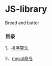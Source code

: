 # JS-library

Bread and butter

### 目录
1、[排序算法](https://github.com/fengfanv/JS-library/blob/master/paixu/README.md)

2、[mysql命令](https://github.com/fengfanv/JS-library/blob/master/mysql/README.md)

